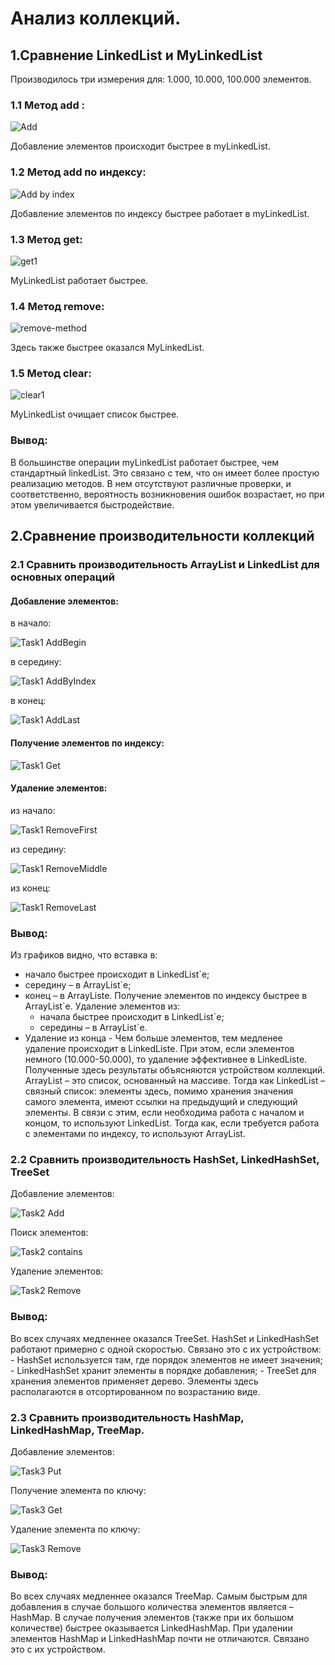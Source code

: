 # Анализ коллекций.
## 1.Сравнение LinkedList и MyLinkedList
Производилось три измерения для: 1.000, 10.000, 100.000 элементов.
### 1.1 Метод add :

![Add](https://user-images.githubusercontent.com/91564698/143222207-2a2c38e9-61b9-4654-a291-2643fbb9c4f1.png)

Добавление элементов происходит быстрее в myLinkedList.
### 1.2 Метод add по индексу:

![Add by index](https://user-images.githubusercontent.com/91564698/143222490-b253a45b-3d67-4201-a972-2c1a7eb9c0cd.png)

Добавление элементов по индексу быстрее работает в myLinkedList.
### 1.3 Метод get:

![get1](https://user-images.githubusercontent.com/91564698/143222750-e4b0c47d-7159-477e-aa1e-0dee28f88142.png)

MyLinkedList работает быстрее.
### 1.4 Метод remove:

![remove-method](https://user-images.githubusercontent.com/91564698/143222759-6cec13ac-cdeb-4a3e-9287-981379543525.png)

Здесь также быстрее оказался MyLinkedList.
### 1.5 Метод clear:

![clear1](https://user-images.githubusercontent.com/91564698/143222738-562ca4c2-ae90-43bd-9405-f2675370a222.png)

MyLinkedList очищает список быстрее.
### Вывод:
В большинстве операции myLinkedList работает быстрее, чем стандартный linkedList. Это связано с тем, что он имеет более простую реализацию методов. В нем отсутствуют различные проверки, и соответственно, вероятность возникновения ошибок возрастает, но при этом увеличивается быстродействие. 
## 2.Сравнение производительности коллекций
### 2.1	Сравнить производительность ArrayList и LinkedList для основных операций
#### Добавление элементов:
в начало:

![Task1 AddBegin](https://user-images.githubusercontent.com/91564698/143233842-a889b79e-aeb7-4aa7-8269-a417d524c6bf.png)

в середину:

![Task1 AddByIndex](https://user-images.githubusercontent.com/91564698/143233934-fe308f1b-63b6-4ba2-9ae3-12d0f24848cf.png)

в конец:

![Task1 AddLast](https://user-images.githubusercontent.com/91564698/143233893-f47fc5d3-f0dc-4065-90d8-a622b46d3b5e.png)

#### 	Получение элементов по индексу:

![Task1 Get](https://user-images.githubusercontent.com/91564698/143234003-0fdd92da-94bb-4b39-bb15-d4780618b579.png)

#### 	Удаление элементов:
из начало:

![Task1 RemoveFirst](https://user-images.githubusercontent.com/91564698/143234039-3e82544f-1abf-4f91-9906-b3f7e1c341f6.png)

из середину:

![Task1 RemoveMiddle](https://user-images.githubusercontent.com/91564698/143234099-04f58ebd-c452-4e42-8d6a-9533ba609ed0.png)

из конец:

![Task1 RemoveLast](https://user-images.githubusercontent.com/91564698/143234067-34b1cfd2-9443-4a6f-a5da-8694d3b98ee3.png)

### Вывод:
Из графиков видно, что вставка в:
 - начало быстрее происходит в LinkedList`е;
 - середину – в ArrayList`е;
 - конец – в ArrayListе.
Получение элементов по индексу быстрее в ArrayList`е. 
Удаление элементов из:
	- начала быстрее происходит в LinkedList`е;
	- середины – в ArrayList`е.
  - Удаление из конца -  Чем больше элементов, тем медленее удаление происходит в LinkedListе. При этом, если элементов немного (10.000-50.000), то удаление эффективнее в LinkedListе.
	Полученные здесь результаты объясняются устройством коллекций. ArrayList – это список, основанный на массиве. Тогда как LinkedList – связный список: элементы здесь, помимо хранения значения самого элемента, имеют ссылки на предыдущий и следующий элементы. В связи с этим, если необходима работа с началом и концом, то используют LinkedList. Тогда как, если требуется работа с элементами по индексу, то используют ArrayList.
### 2.2	Сравнить производительность HashSet, LinkedHashSet, TreeSet
Добавление элементов:

![Task2 Add](https://user-images.githubusercontent.com/91564698/143234158-7108f9b5-5080-41dd-a6ce-32ecc3e72175.png)

Поиск элементов:

![Task2 contains](https://user-images.githubusercontent.com/91564698/143234179-fc5be260-fbc9-4e69-bc0c-5de21db49b64.png)

Удаление элементов:

![Task2 Remove](https://user-images.githubusercontent.com/91564698/143234208-2398ce2f-a2ba-4baa-817d-dc8b9ff369e3.png)

### Вывод:
Во всех случаях медленнее оказался TreeSet. HashSet и LinkedHashSet работают примерно с одной скоростью. Связано это с их устройством: 
	- HashSet используется там, где порядок элементов не имеет значения;
	- LinkedHashSet хранит элементы в порядке добавления;
	- TreeSet для хранения элементов применяет дерево. Элементы здесь располагаются в отсортированном по возрастанию виде.
 ### 2.3	Сравнить производительность HashMap, LinkedHashMap, TreeMap.
Добавление элементов:

![Task3 Put](https://user-images.githubusercontent.com/91564698/143234241-751d1269-e125-4f04-abef-c19e49459e56.png)

Получение элемента по ключу:

![Task3 Get](https://user-images.githubusercontent.com/91564698/143234295-6b6b0982-88e0-41a8-8ddc-ca8f62e55fed.png)

Удаление элемента по ключу:

![Task3 Remove](https://user-images.githubusercontent.com/91564698/143234264-e1a5c667-4f3d-4172-8bfe-01425446c3f1.png)

### Вывод:
Во всех случаях медленнее оказался TreeMap. Самым быстрым для добавления в случае большого количества элементов является – HashMap. В случае получения элементов (также при их большом количестве) быстрее оказывается LinkedHashMap. При удалении элементов HashMap и LinkedHashMap почти не отличаются. Связано это с их устройством.
